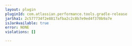 ```yaml
---
layout: plugin
pluginId: com.atlassian.performance.tools.gradle-release
jarSha1: 2c577734f2e8817afba2c2c8b7e9ed4f370b9a7e
isJarAvailable: true
error: NONE
violations: []

---
```


